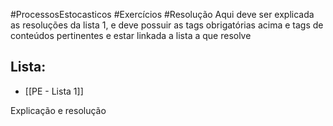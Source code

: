 #ProcessosEstocasticos  #Exercícios #Resolução
Aqui deve ser explicada as resoluções da lista 1, e deve possuir as tags obrigatórias acima e tags de conteúdos pertinentes e estar linkada a lista a que resolve
## Lista:
- [[PE - Lista 1]]

Explicação e resolução